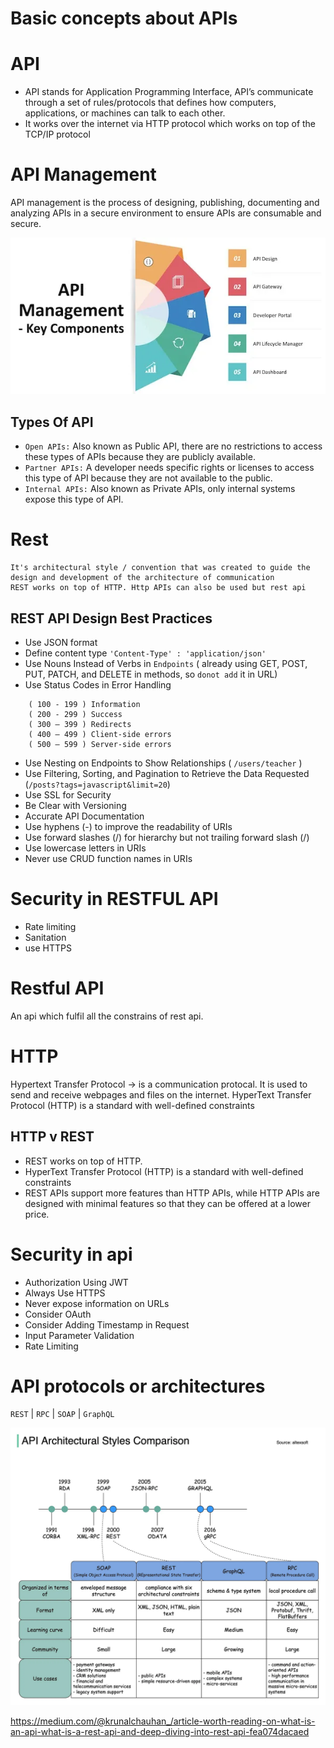 # Basic concepts about APIs

# API
- API stands for Application Programming Interface, API’s communicate through a set of rules/protocols that defines how computers, applications, or machines can talk to each other.
- It works over the internet via HTTP protocol which works on top of the TCP/IP protocol

# API Management
API management is the process of designing, publishing, documenting and analyzing APIs in a secure environment to ensure APIs are consumable and secure.
 
![Alt text](assets/api_management.webp)


## Types Of API
- `Open APIs:` Also known as Public API, there are no restrictions to access these types of APIs because they are publicly available.
- `Partner APIs:` A developer needs specific rights or licenses to access this type of API because they are not available to the public.
- `Internal APIs:` Also known as Private APIs, only internal systems expose this type of API.


# Rest
    It's architectural style / convention that was created to guide the design and development of the architecture of communication
    REST works on top of HTTP. Http APIs can also be used but rest api 


## REST API Design Best Practices
- Use JSON format
- Define content type `'Content-Type' : 'application/json'`
- Use Nouns Instead of Verbs in `Endpoints` ( already using GET, POST, PUT, PATCH, and DELETE in methods, so `donot add` it in URL)
- Use Status Codes in Error Handling 
``` 
    ( 100 - 199 ) Information
    ( 200 - 299 ) Success
    ( 300 – 399 ) Redirects
    ( 400 – 499 ) Client-side errors
    ( 500 – 599 ) Server-side errors
```
- Use Nesting on Endpoints to Show Relationships ( `/users/teacher` )
- Use Filtering, Sorting, and Pagination to Retrieve the Data Requested (`/posts?tags=javascript&limit=20`)
- Use SSL for Security
- Be Clear with Versioning
- Accurate API Documentation
- Use hyphens (-) to improve the readability of URIs
- Use forward slashes (/) for hierarchy but not trailing forward slash (/)
- Use lowercase letters in URIs
- Never use CRUD function names in URIs

# Security in RESTFUL API
- Rate limiting
- Sanitation
- use HTTPS




# Restful API
An api which fulfil all the constrains of rest api.

# HTTP
Hypertext Transfer Protocol -> is a communication protocal. It is used to send and receive webpages and files on the internet.
HyperText Transfer Protocol (HTTP) is a standard with well-defined constraints

## HTTP v REST
- REST works on top of HTTP.
- HyperText Transfer Protocol (HTTP) is a standard with well-defined constraints
- REST APIs support more features than HTTP APIs, while HTTP APIs are designed with minimal features so that they can be offered at a lower price.



# Security in api
- Authorization Using JWT
- Always Use HTTPS
- Never expose information on URLs
- Consider OAuth
- Consider Adding Timestamp in Request
- Input Parameter Validation
- Rate Limiting

# API protocols or architectures
`REST` | `RPC` | `SOAP` | `GraphQL`

![Alt text](assets/soapVrestVrpc.webp)



https://medium.com/@krunalchauhan_/article-worth-reading-on-what-is-an-api-what-is-a-rest-api-and-deep-diving-into-rest-api-fea074dacaed